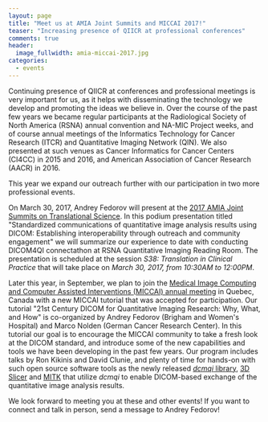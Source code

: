 ```yaml
---
layout: page
title: "Meet us at AMIA Joint Summits and MICCAI 2017!"
teaser: "Increasing presence of QIICR at professional conferences"
comments: true
header:
  image_fullwidth: amia-miccai-2017.jpg
categories:
  - events
---
```


Continuing presence of QIICR at conferences and professional meetings is very important for us,
as it helps with disseminating the technology we develop and promoting the ideas we believe in.
Over the course of the past few years we became regular participants at the Radiological Society
of North America (RSNA) annual convention and NA-MIC Project weeks, and of course annual meetings
of the Informatics Technology for Cancer Research (ITCR) and Quantitative Imaging Network (QIN). 
We also presented at such venues as Cancer Informatics for Cancer Centers (CI4CC) in 2015 and 2016, 
and American Association of Cancer Research (AACR) in 2016.

This year we expand our outreach further with our participation in two more professional events.

On March 30, 2017, Andrey Fedorov will present at the [2017 AMIA Joint Summits on Translational Science][1].
In this podium presentation titled "Standardized communications of quantitative image analysis results 
using DICOM: Establishing interoperability through outreach and community engagement" we will summarize our
experience to date with conducting DICOM4QI connectathon at RSNA Quantitative Imaging Reading Room. The
presentation is scheduled at the session *S38: Translation in Clinical Practice* that will take place on
*March 30, 2017, from 10:30AM to 12:00PM*.

Later this year, in September, we plan to join the [Medical Image Computing and Computer Assisted Interventions
(MICCAI) annual meeting][2] in Quebec, Canada with a new MICCAI tutorial that was accepted for participation.
Our tutorial "21st Century DICOM for Quantitative Imaging Research: Why, What, and How" is co-organized by
Andrey Fedorov (Brigham and Women's Hospital) and Marco Nolden (German Cancer Research Center). In this tutorial
our goal is to encourage the MICCAI community to take a fresh look at the DICOM standard, and introduce some of the
new capabilities and tools we have been developing in the past few years. Our program includes talks by Ron Kikinis
and David Clunie, and plenty of time for hands-on with such open source software tools as the newly released [_dcmqi_ library][5],
[3D Slicer][3] and [MITK][4] that utilize _dcmqi_ to enable DICOM-based exchange of the quantitative image analysis results.

We look forward to meeting you at these and other events! If you want to connect and talk in person, send a message 
to Andrey Fedorov!

[1]: https://www.amia.org/jointsummits2017
[2]: http://www.miccai2017.org/
[3]: http://slicer.org
[4]: http://mitk.org
[5]: http://github.com/qiicr/dcmqi
